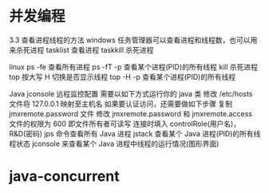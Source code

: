 # 并发编程
3.3 查看进程线程的方法 
windows
任务管理器可以查看进程和线程数，也可以用来杀死进程
tasklist 查看进程 taskkill 杀死进程

linux
ps -fe 查看所有进程
ps -fT -p <PID> 查看某个进程(PID)的所有线程 kill 杀死进程
top 按大写 H 切换是否显示线程
top -H -p <PID> 查看某个进程(PID)的所有线程

Java
jconsole 远程监控配置 需要以如下方式运行你的 java 类
修改 /etc/hosts 文件将 127.0.0.1 映射至主机名 如果要认证访问，还需要做如下步骤
复制 jmxremote.password 文件
修改 jmxremote.password 和 jmxremote.access 文件的权限为 600 即文件所有者可读写 连接时填入 controlRole(用户名)，R&D(密码)
jps 命令查看所有 Java 进程
jstack <PID> 查看某个 Java 进程(PID)的所有线程状态 jconsole 来查看某个 Java 进程中线程的运行情况(图形界面)
# java-concurrent
